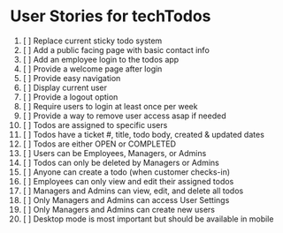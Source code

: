 # User Stories for techTodos

1. [ ] Replace current sticky todo system
2. [ ] Add a public facing page with basic contact info
3. [ ] Add an employee login to the todos app
4. [ ] Provide a welcome page after login
5. [ ] Provide easy navigation
6. [ ] Display current user
7. [ ] Provide a logout option
8. [ ] Require users to login at least once per week
9. [ ] Provide a way to remove user access asap if needed
10. [ ] Todos are assigned to specific users
11. [ ] Todos have a ticket #, title, todo body, created & updated dates
12. [ ] Todos are either OPEN or COMPLETED
13. [ ] Users can be Employees, Managers, or Admins
14. [ ] Todos can only be deleted by Managers or Admins
15. [ ] Anyone can create a todo (when customer checks-in)
16. [ ] Employees can only view and edit their assigned todos
17. [ ] Managers and Admins can view, edit, and delete all todos
18. [ ] Only Managers and Admins can access User Settings
19. [ ] Only Managers and Admins can create new users
20. [ ] Desktop mode is most important but should be available in mobile
